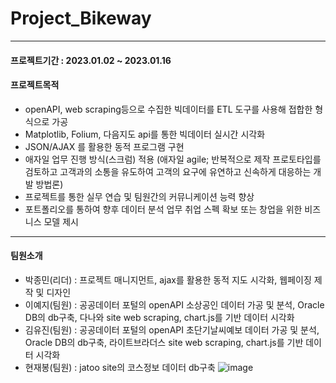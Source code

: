 # Project_Bikeway
---
#### 프로젝트기간 : 2023.01.02 ~ 2023.01.16
#### 프로젝트목적
* openAPI, web scraping등으로 수집한 빅데이터를 ETL 도구를 사용해 접합한 형식으로 가공
* Matplotlib, Folium, 다음지도 api를 통한 빅데이터 실시간 시각화
* JSON/AJAX 를 활용한 동적 프로그램 구현
* 애자일 업무 진행 방식(스크럼) 적용 (애자일 agile; 반복적으로 제작 프로토타입를 검토하고 고객과의 소통을 유도하여 고객의 요구에 유연하고 신속하게 대응하는 개발 방법론)
* 프로젝트를 통한 실무 연습 및 팀원간의 커뮤니케이션 능력 향상
* 포트폴리오를 통하여 향후 데이터 분석 업무 취업 스펙 확보 또는 창업을 위한 비즈니스 모델 제시
---
#### 팀원소개
* 박종민(리더) : 프로젝트 매니지먼트, ajax를 활용한 동적 지도 시각화, 웹페이징 제작 및 디자인
* 이예지(팀원) : 공공데이터 포털의 openAPI 소상공인 데이터 가공 및 분석, Oracle DB의 db구축, 다나와 site web scraping, chart.js를 기반 데이터 시각화
* 김유진(팀원) : 공공데이터 포털의 openAPI 초단기날씨예보 데이터 가공 및 분석, Oracle DB의 db구축, 라이트브라더스 site web scraping, chart.js를 기반 데이터 시각화
* 현재봉(팀원) : jatoo site의 코스정보 데이터 db구축
![image](https://user-images.githubusercontent.com/113589300/215639577-89e8f156-dcc8-4e4a-9a01-da13c60b3a4a.png)
